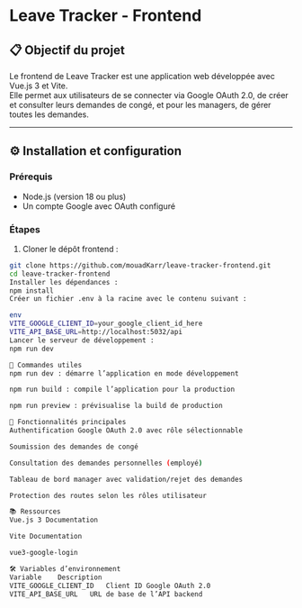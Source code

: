 # Leave Tracker - Frontend

## 📋 Objectif du projet

Le frontend de Leave Tracker est une application web développée avec Vue.js 3 et Vite.  
Elle permet aux utilisateurs de se connecter via Google OAuth 2.0, de créer et consulter leurs demandes de congé, et pour les managers, de gérer toutes les demandes.

--------------------------------------------------------------------------------------------------------------------------------------------------------------------

## ⚙️ Installation et configuration

### Prérequis

- Node.js (version 18 ou plus)  
- Un compte Google avec OAuth configuré

### Étapes

1. Cloner le dépôt frontend :

```bash
git clone https://github.com/mouadKarr/leave-tracker-frontend.git
cd leave-tracker-frontend
Installer les dépendances :
npm install
Créer un fichier .env à la racine avec le contenu suivant :

env
VITE_GOOGLE_CLIENT_ID=your_google_client_id_here
VITE_API_BASE_URL=http://localhost:5032/api
Lancer le serveur de développement :
npm run dev

🚀 Commandes utiles
npm run dev : démarre l’application en mode développement

npm run build : compile l’application pour la production

npm run preview : prévisualise la build de production

🔗 Fonctionnalités principales
Authentification Google OAuth 2.0 avec rôle sélectionnable

Soumission des demandes de congé

Consultation des demandes personnelles (employé)

Tableau de bord manager avec validation/rejet des demandes

Protection des routes selon les rôles utilisateur

📚 Ressources
Vue.js 3 Documentation

Vite Documentation

vue3-google-login

🛠 Variables d’environnement
Variable	Description
VITE_GOOGLE_CLIENT_ID	Client ID Google OAuth 2.0
VITE_API_BASE_URL	URL de base de l’API backend